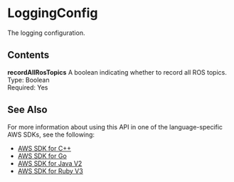 # LoggingConfig<a name="API_LoggingConfig"></a>

The logging configuration\.

## Contents<a name="API_LoggingConfig_Contents"></a>

 **recordAllRosTopics**   <a name="robomaker-Type-LoggingConfig-recordAllRosTopics"></a>
A boolean indicating whether to record all ROS topics\.  
Type: Boolean  
Required: Yes

## See Also<a name="API_LoggingConfig_SeeAlso"></a>

For more information about using this API in one of the language\-specific AWS SDKs, see the following:
+  [AWS SDK for C\+\+](https://docs.aws.amazon.com/goto/SdkForCpp/robomaker-2018-06-29/LoggingConfig) 
+  [AWS SDK for Go](https://docs.aws.amazon.com/goto/SdkForGoV1/robomaker-2018-06-29/LoggingConfig) 
+  [AWS SDK for Java V2](https://docs.aws.amazon.com/goto/SdkForJavaV2/robomaker-2018-06-29/LoggingConfig) 
+  [AWS SDK for Ruby V3](https://docs.aws.amazon.com/goto/SdkForRubyV3/robomaker-2018-06-29/LoggingConfig) 